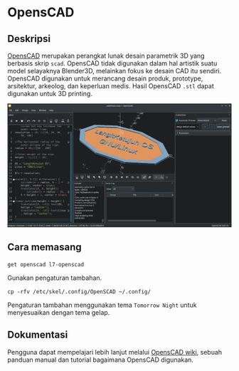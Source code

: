 # OpensCAD

## Deskripsi

[OpensCAD] merupakan perangkat lunak desain parametrik 3D yang berbasis skrip `scad`. OpensCAD tidak digunakan dalam hal artistik suatu model selayaknya Blender3D, melainkan fokus ke desain CAD itu sendiri. OpensCAD digunakan untuk merancang desain produk, prototype, arsitektur, arkeolog, dan keperluan medis. Hasil OpensCAD `.stl` dapat digunakan untuk 3D printing.

![OpensCAD LangitKetujuh OS](../../media/image/openscad-langitketujuh-id.webp)

## Cara memasang

```
get openscad l7-openscad
```

Gunakan pengaturan tambahan.

```
cp -rfv /etc/skel/.config/OpenSCAD ~/.config/
```

Pengaturan tambahan menggunakan tema `Tomorrow Night` untuk menyesuaikan dengan tema gelap.

## Dokumentasi

Pengguna dapat mempelajari lebih lanjut melalui [OpensCAD wiki], sebuah panduan manual dan tutorial bagaimana OpensCAD digunakan.

[OpensCAD]:https://openscad.org/
[OpensCAD wiki]:https://openscad.org/documentation.html

